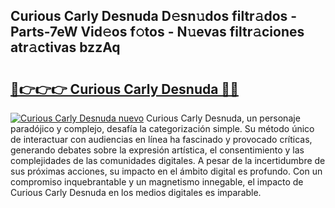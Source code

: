## Curious Carly Desnuda D𝚎sn𝚞dos filtr𝚊dos - Parts-7eW Vid𝚎os f𝚘tos - N𝚞evas filtr𝚊ciones atr𝚊ctivas bzzAq

# <h2><a href="http://mbdwwmw.tromn.icu/?c=Curious+Carly+Desnuda">🔗👉👉👉 Curious Carly Desnuda 🔗🔗</a></h2>

[![Curious Carly Desnuda nuevo](https://i.imgur.com/pEAQMta.gif)](http://mbdwwmw.tromn.icu/?c=Curious+Carly+Desnuda)
Curious Carly Desnuda, un personaje paradójico y complejo, desafía la categorización simple. Su método único de interactuar con audiencias en línea ha fascinado y provocado críticas, generando debates sobre la expresión artística, el consentimiento y las complejidades de las comunidades digitales. A pesar de la incertidumbre de sus próximas acciones, su impacto en el ámbito digital es profundo. Con un compromiso inquebrantable y un magnetismo innegable, el impacto de Curious Carly Desnuda en los medios digitales es imparable.
